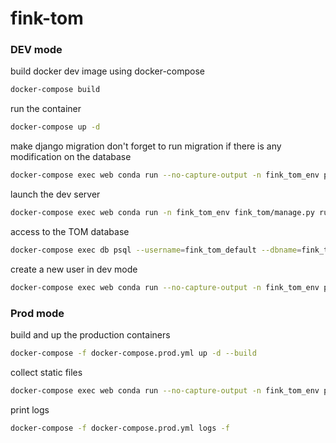 # fink-tom

### DEV mode

build docker dev image using docker-compose
```bash
docker-compose build
```

run the container
```bash 
docker-compose up -d
```

make django migration
don't forget to run migration if there is any modification on the database
```bash
docker-compose exec web conda run --no-capture-output -n fink_tom_env python manage.py migrate
```

launch the dev server
```bash
docker-compose exec web conda run -n fink_tom_env fink_tom/manage.py runserver 0.0.0.0:8000
```

access to the TOM database
```bash
docker-compose exec db psql --username=fink_tom_default --dbname=fink_tom_dev
```

create a new user in dev mode
```bash
docker-compose exec web conda run --no-capture-output -n fink_tom_env python fink_tom/manage.py createsuperuser
```

### Prod mode

build and up the production containers
```bash
docker-compose -f docker-compose.prod.yml up -d --build
```

collect static files
```bash
docker-compose exec web conda run --no-capture-output -n fink_tom_env python manage.py collectstatic --no-input --clear
```

print logs
```bash
docker-compose -f docker-compose.prod.yml logs -f
```